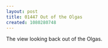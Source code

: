 ```yaml
---
layout: post
title: 01447 Out of the Olgas
created: 1080280748
---
```

The view looking back out of the Olgas.
